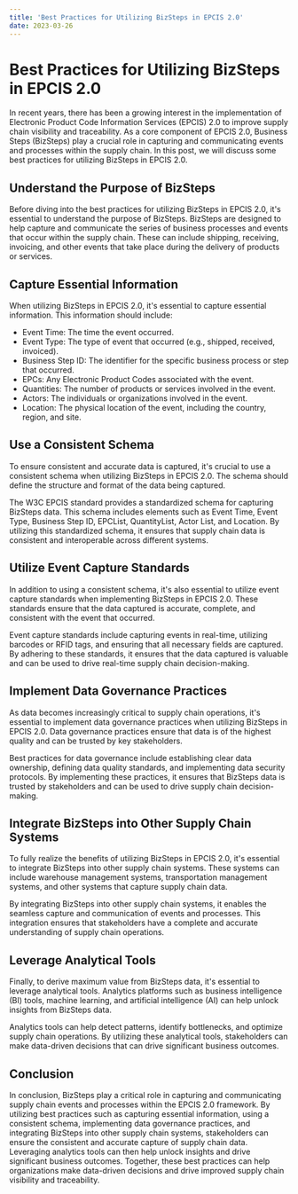 ```yaml
---
title: 'Best Practices for Utilizing BizSteps in EPCIS 2.0'
date: 2023-03-26
---
```


# Best Practices for Utilizing BizSteps in EPCIS 2.0

In recent years, there has been a growing interest in the implementation of Electronic Product Code Information Services (EPCIS) 2.0 to improve supply chain visibility and traceability. As a core component of EPCIS 2.0, Business Steps (BizSteps) play a crucial role in capturing and communicating events and processes within the supply chain. In this post, we will discuss some best practices for utilizing BizSteps in EPCIS 2.0.

## Understand the Purpose of BizSteps

Before diving into the best practices for utilizing BizSteps in EPCIS 2.0, it's essential to understand the purpose of BizSteps. BizSteps are designed to help capture and communicate the series of business processes and events that occur within the supply chain. These can include shipping, receiving, invoicing, and other events that take place during the delivery of products or services.

## Capture Essential Information

When utilizing BizSteps in EPCIS 2.0, it's essential to capture essential information. This information should include:

- Event Time: The time the event occurred.
- Event Type: The type of event that occurred (e.g., shipped, received, invoiced).
- Business Step ID: The identifier for the specific business process or step that occurred.
- EPCs: Any Electronic Product Codes associated with the event.
- Quantities: The number of products or services involved in the event.
- Actors: The individuals or organizations involved in the event.
- Location: The physical location of the event, including the country, region, and site.

## Use a Consistent Schema

To ensure consistent and accurate data is captured, it's crucial to use a consistent schema when utilizing BizSteps in EPCIS 2.0. The schema should define the structure and format of the data being captured.

The W3C EPCIS standard provides a standardized schema for capturing BizSteps data. This schema includes elements such as Event Time, Event Type, Business Step ID, EPCList, QuantityList, Actor List, and Location. By utilizing this standardized schema, it ensures that supply chain data is consistent and interoperable across different systems.

## Utilize Event Capture Standards

In addition to using a consistent schema, it's also essential to utilize event capture standards when implementing BizSteps in EPCIS 2.0. These standards ensure that the data captured is accurate, complete, and consistent with the event that occurred.

Event capture standards include capturing events in real-time, utilizing barcodes or RFID tags, and ensuring that all necessary fields are captured. By adhering to these standards, it ensures that the data captured is valuable and can be used to drive real-time supply chain decision-making.

## Implement Data Governance Practices

As data becomes increasingly critical to supply chain operations, it's essential to implement data governance practices when utilizing BizSteps in EPCIS 2.0. Data governance practices ensure that data is of the highest quality and can be trusted by key stakeholders.

Best practices for data governance include establishing clear data ownership, defining data quality standards, and implementing data security protocols. By implementing these practices, it ensures that BizSteps data is trusted by stakeholders and can be used to drive supply chain decision-making.

## Integrate BizSteps into Other Supply Chain Systems

To fully realize the benefits of utilizing BizSteps in EPCIS 2.0, it's essential to integrate BizSteps into other supply chain systems. These systems can include warehouse management systems, transportation management systems, and other systems that capture supply chain data.

By integrating BizSteps into other supply chain systems, it enables the seamless capture and communication of events and processes. This integration ensures that stakeholders have a complete and accurate understanding of supply chain operations.

## Leverage Analytical Tools

Finally, to derive maximum value from BizSteps data, it's essential to leverage analytical tools. Analytics platforms such as business intelligence (BI) tools, machine learning, and artificial intelligence (AI) can help unlock insights from BizSteps data.

Analytics tools can help detect patterns, identify bottlenecks, and optimize supply chain operations. By utilizing these analytical tools, stakeholders can make data-driven decisions that can drive significant business outcomes.

## Conclusion

In conclusion, BizSteps play a critical role in capturing and communicating supply chain events and processes within the EPCIS 2.0 framework. By utilizing best practices such as capturing essential information, using a consistent schema, implementing data governance practices, and integrating BizSteps into other supply chain systems, stakeholders can ensure the consistent and accurate capture of supply chain data. Leveraging analytics tools can then help unlock insights and drive significant business outcomes. Together, these best practices can help organizations make data-driven decisions and drive improved supply chain visibility and traceability.
